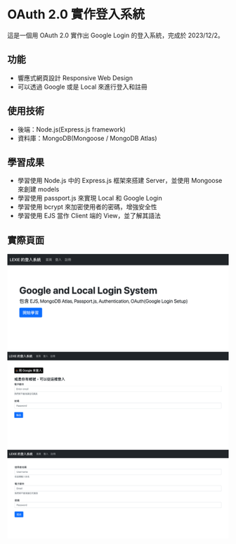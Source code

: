 # OAuth 2.0 實作登入系統

這是一個用 OAuth 2.0 實作出 Google Login 的登入系統，完成於 2023/12/2。

## 功能

- 響應式網頁設計 Responsive Web Design
- 可以透過 Google 或是 Local 來進行登入和註冊

## 使用技術

- 後端：Node.js(Express.js framework)
- 資料庫：MongoDB(Mongoose / MongoDB Atlas)

## 學習成果

- 學習使用 Node.js 中的 Express.js 框架來搭建 Server，並使用 Mongoose 來創建 models
- 學習使用 passport.js 來實現 Local 和 Google Login
- 學習使用 bcrypt 來加密使用者的密碼，增強安全性
- 學習使用 EJS 當作 Client 端的 View，並了解其語法

## 實際頁面

![image](https://github.com/Alex900806/OAuth2.0-Google-Login/blob/main/demo_pictures/login.png)
![image](https://github.com/Alex900806/OAuth2.0-Google-Login/blob/main/demo_pictures/login2.png)
![image](https://github.com/Alex900806/OAuth2.0-Google-Login/blob/main/demo_pictures/login3.png)
